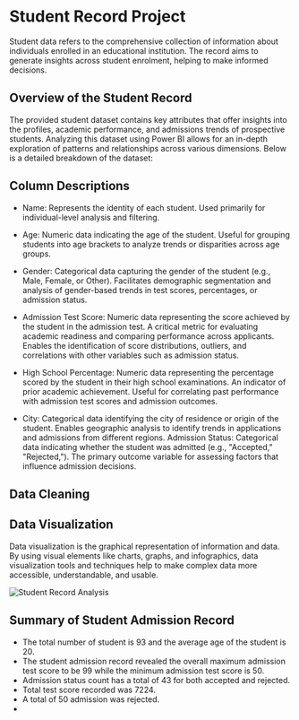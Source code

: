 # Student Record Project
Student data refers to the comprehensive collection of information about individuals enrolled in an educational institution. The record aims to generate insights across student enrolment, helping to make informed decisions.

## Overview of the Student Record
The provided student dataset contains key attributes that offer insights into the profiles, academic performance, and admissions trends of prospective students. Analyzing this dataset using Power BI allows for an in-depth exploration of patterns and relationships across various dimensions. Below is a detailed breakdown of the dataset:

## Column Descriptions
- Name:
Represents the identity of each student.
Used primarily for individual-level analysis and filtering.

- Age:
Numeric data indicating the age of the student.
Useful for grouping students into age brackets to analyze trends or disparities across age groups.

- Gender:
Categorical data capturing the gender of the student (e.g., Male, Female, or Other).
Facilitates demographic segmentation and analysis of gender-based trends in test scores, percentages, or admission status.

- Admission Test Score:
Numeric data representing the score achieved by the student in the admission test.
A critical metric for evaluating academic readiness and comparing performance across applicants.
Enables the identification of score distributions, outliers, and correlations with other variables such as admission status.

- High School Percentage:
Numeric data representing the percentage scored by the student in their high school examinations.
An indicator of prior academic achievement.
Useful for correlating past performance with admission test scores and admission outcomes.
- City:
Categorical data identifying the city of residence or origin of the student.
Enables geographic analysis to identify trends in applications and admissions from different regions.
Admission Status:
Categorical data indicating whether the student was admitted (e.g., "Accepted," "Rejected,").
The primary outcome variable for assessing factors that influence admission decisions.
## Data Cleaning

## Data Visualization
Data visualization is the graphical representation of information and data. By using visual elements like charts, graphs, and infographics, data visualization tools and techniques help to make complex data more accessible, understandable, and usable.

![Student Record Analysis](https://github.com/user-attachments/assets/918c31d3-673f-41dd-a696-9105094d09e6)

## Summary of Student Admission Record
- The total number of student is 93 and the average age of the student is 20.
- The student admission record revealed the overall maximum admission test score to be 99 while the minimum admission test score is 50.
- Admission status count has a total of 43 for both accepted and rejected.
- Total test score recorded was 7224.
- A total of 50 admission was rejected.
- 
